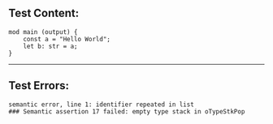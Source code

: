 
Test Content: 
-------------------------
```
mod main (output) { 
    const a = "Hello World";
    let b: str = a;
}
```
------------------------

Test Errors:
-------------------------
```
semantic error, line 1: identifier repeated in list
### Semantic assertion 17 failed: empty type stack in oTypeStkPop
```
